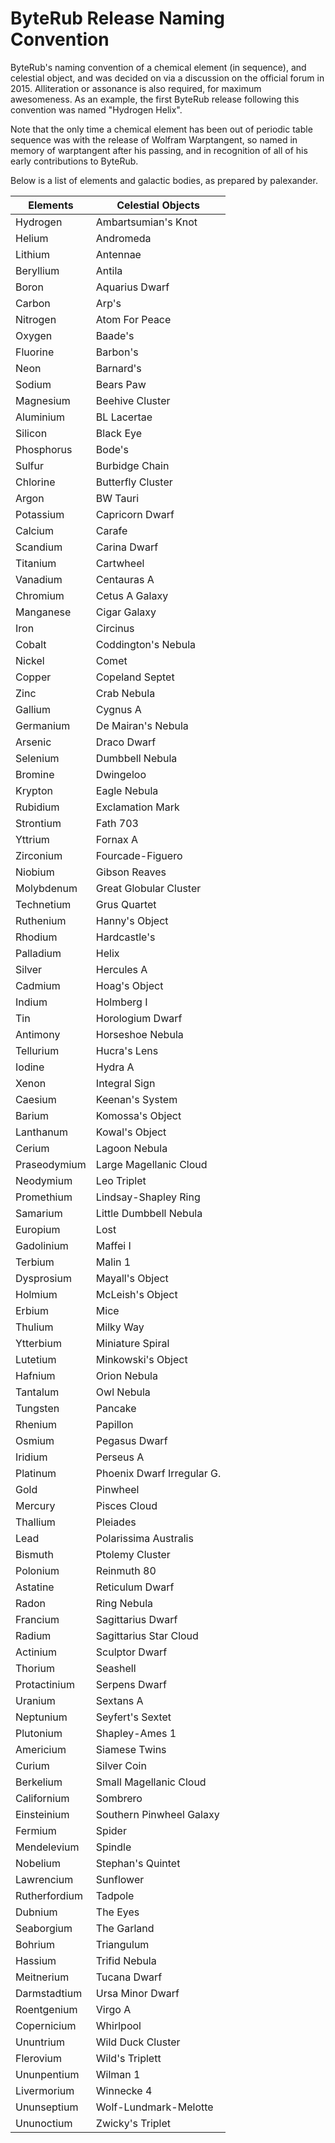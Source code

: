 # ByteRub Release Naming Convention

ByteRub's naming convention of a chemical element (in sequence), and celestial object, and was decided on via a discussion on the official forum in 2015. Alliteration or assonance is also required, for maximum awesomeness. As an example, the first ByteRub release following this convention was named "Hydrogen Helix".

Note that the only time a chemical element has been out of periodic table sequence was with the release of Wolfram Warptangent, so named in memory of warptangent after his passing, and in recognition of all of his early contributions to ByteRub.

Below is a list of elements and galactic bodies, as prepared by palexander.

| Elements | Celestial Objects | 
| ------- | ------- | 
| Hydrogen | Ambartsumian's Knot |
| Helium | Andromeda |
| Lithium | Antennae |
| Beryllium | Antila |
| Boron | Aquarius Dwarf |
| Carbon | Arp's |
| Nitrogen | Atom For Peace |
| Oxygen | Baade's |
| Fluorine | Barbon's |
| Neon | Barnard's |
| Sodium | Bears Paw |
| Magnesium | Beehive Cluster |
| Aluminium | BL Lacertae |
| Silicon | Black Eye |
| Phosphorus | Bode's |
| Sulfur | Burbidge Chain |
| Chlorine | Butterfly Cluster |
| Argon | BW Tauri |
| Potassium | Capricorn Dwarf |
| Calcium | Carafe |
| Scandium | Carina Dwarf |
| Titanium | Cartwheel |
| Vanadium | Centauras A |
| Chromium | Cetus A Galaxy |
| Manganese | Cigar Galaxy |
| Iron | Circinus |
| Cobalt | Coddington's Nebula |
| Nickel | Comet |
| Copper | Copeland Septet |
| Zinc | Crab Nebula |
| Gallium | Cygnus A |
| Germanium | De Mairan's Nebula |
| Arsenic | Draco Dwarf |
| Selenium | Dumbbell Nebula |
| Bromine | Dwingeloo |
| Krypton | Eagle Nebula |
| Rubidium | Exclamation Mark |
| Strontium | Fath 703 |
| Yttrium | Fornax A |
| Zirconium | Fourcade-Figuero |
| Niobium | Gibson Reaves |
| Molybdenum | Great Globular Cluster |
| Technetium | Grus Quartet |
| Ruthenium | Hanny's Object |
| Rhodium | Hardcastle's |
| Palladium | Helix |
| Silver | Hercules A |
| Cadmium | Hoag's Object |
| Indium | Holmberg I |
| Tin | Horologium Dwarf |
| Antimony | Horseshoe Nebula |
| Tellurium | Hucra's Lens |
| Iodine | Hydra A |
| Xenon | Integral Sign |
| Caesium | Keenan's System |
| Barium | Komossa's Object |
| Lanthanum | Kowal's Object |
| Cerium | Lagoon Nebula |
| Praseodymium | Large Magellanic Cloud |
| Neodymium | Leo Triplet |
| Promethium | Lindsay-Shapley Ring |
| Samarium | Little Dumbbell Nebula |
| Europium | Lost |
| Gadolinium | Maffei I |
| Terbium | Malin 1 |
| Dysprosium | Mayall's Object |
| Holmium | McLeish's Object |
| Erbium | Mice |
| Thulium | Milky Way |
| Ytterbium | Miniature Spiral |
| Lutetium | Minkowski's Object |
| Hafnium | Orion Nebula |
| Tantalum | Owl Nebula |
| Tungsten | Pancake |
| Rhenium | Papillon |
| Osmium | Pegasus Dwarf |
| Iridium | Perseus A |
| Platinum | Phoenix Dwarf Irregular G. |
| Gold | Pinwheel |
| Mercury | Pisces Cloud |
| Thallium | Pleiades |
| Lead | Polarissima Australis |
| Bismuth | Ptolemy Cluster |
| Polonium | Reinmuth 80 |
| Astatine | Reticulum Dwarf |
| Radon | Ring Nebula |
| Francium | Sagittarius Dwarf |
| Radium | Sagittarius Star Cloud |
| Actinium | Sculptor Dwarf |
| Thorium | Seashell |
| Protactinium | Serpens Dwarf |
| Uranium | Sextans A |
| Neptunium | Seyfert's Sextet |
| Plutonium | Shapley-Ames 1 |
| Americium | Siamese Twins |
| Curium | Silver Coin |
| Berkelium | Small Magellanic Cloud |
| Californium | Sombrero |
| Einsteinium | Southern Pinwheel Galaxy |
| Fermium | Spider |
| Mendelevium | Spindle |
| Nobelium | Stephan's Quintet |
| Lawrencium | Sunflower |
| Rutherfordium | Tadpole |
| Dubnium | The Eyes |
| Seaborgium | The Garland |
| Bohrium | Triangulum |
| Hassium | Trifid Nebula |
| Meitnerium | Tucana Dwarf |
| Darmstadtium | Ursa Minor Dwarf |
| Roentgenium | Virgo A |
| Copernicium | Whirlpool |
| Ununtrium | Wild Duck Cluster |
| Flerovium | Wild's Triplett |
| Ununpentium | Wilman 1 |
| Livermorium | Winnecke 4 |
| Ununseptium | Wolf-Lundmark-Melotte |
| Ununoctium | Zwicky's Triplet |
